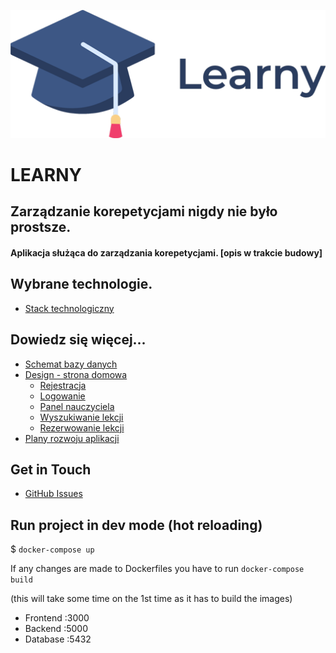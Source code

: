 ![alt text]("../../assets/logomin.png)

# LEARNY
## Zarządzanie korepetycjami nigdy nie było prostsze.


#### Aplikacja służąca do zarządzania korepetycjami. [opis w trakcie budowy]

## Wybrane technologie.
- [Stack technologiczny][stack]

## Dowiedz się więcej...
- [Schemat bazy danych][roadmap]
- [Design - strona domowa][home]
  * [Rejestracja][signup]
  * [Logowanie][login]
  * [Panel nauczyciela][panel]
  * [Wyszukiwanie lekcji][find-lesson]
  * [Rezerwowanie lekcji][book]
- [Plany rozwoju aplikacji][roadmap]


[home]: "./docs/home.md"
[signup]: "./docs/signup.md"
[login]: "./docs/login.md"
[panel]: "./docs/panel.md"
[find-lesson]: "./docs/find-lesson.md"
[book]: "./docs/book.md"
[roadmap]: "./docs/roadmap.md"
[database]: "./docs/database.md"


[stack]: "/docs/stack.md"



## Get in Touch
- [GitHub Issues][issues]

[issues]: "https://github.com/trojano31/tutoringApp/issues


## Run project in dev mode (hot reloading)

$ `docker-compose up`

If any changes are made to Dockerfiles you have to run `docker-compose build`

(this will take some time on the 1st time as it has to build the images)

- Frontend :3000 
- Backend  :5000 
- Database :5432 